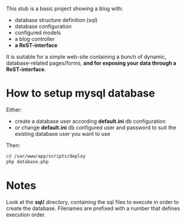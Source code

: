 This stub is a basic project showing a blog with:

- database structure definition (sql)
- database configuration
- configured models
- a blog controller
- **a ReST-interface**


It is suitable for a simple web-site containing a bunch of dynamic, database-related pages/forms,
**and for exposing your data through a ReST-interface**.


How to setup mysql database
===========================

Either:
- create a database user according **default.ini** db configuration
- or change **default.ini** db configured user and password to suit
  the existing database user you want to use

Then:
```bash
cd /var/www/app/scripts/deploy
php database.php
```


Notes
=====

Look at the **sql/** directory, containing the sql files to execute in order to create the database.
Filenames are prefixed with a number that defines execution order.